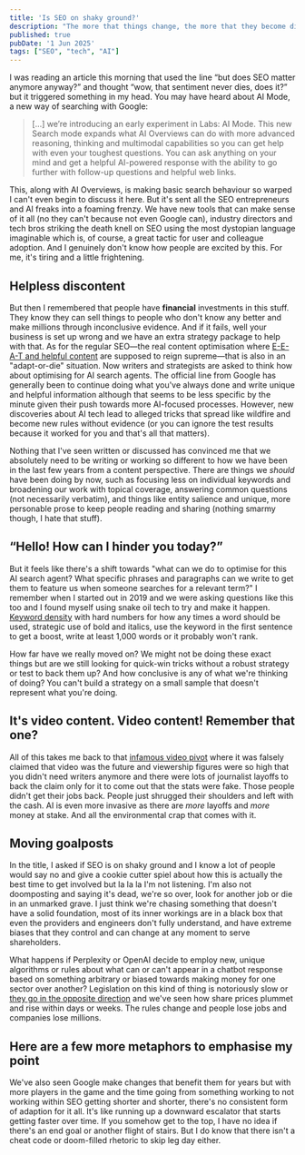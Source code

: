 ```yaml
---
title: 'Is SEO on shaky ground?'
description: "The more that things change, the more that they become disruptive (not a compliment)."
published: true
pubDate: '1 Jun 2025'
tags: ["SEO", "tech", "AI"]
---
```


I was reading an article this morning that used the line “but does SEO matter anymore anyway?” and thought “wow, that sentiment never dies, does it?” but it triggered something in my head. You may have heard about AI Mode, a new way of searching with Google:

> [...] we’re introducing an early experiment in Labs: AI Mode. This new Search mode expands what AI Overviews can do with more advanced reasoning, thinking and multimodal capabilities so you can get help with even your toughest questions. You can ask anything on your mind and get a helpful AI-powered response with the ability to go further with follow-up questions and helpful web links.

This, along with AI Overviews, is making basic search behaviour so warped I can't even begin to discuss it here. But it's sent all the SEO entrepreneurs and AI freaks into a foaming frenzy. We have new tools that can make sense of it all (no they can't because not even Google can), industry directors and tech bros striking the death knell on SEO using the most dystopian language imaginable which is, of course, a great tactic for user and colleague adoption. And I genuinely don't know how people are excited by this. For me, it's tiring and a little frightening.

## Helpless discontent

But then I remembered that people have **financial** investments in this stuff. They know they can sell things to people who don't know any better and make millions through inconclusive evidence. And if it fails, well your business is set up wrong and we have an extra strategy package to help with that. As for the regular SEO—the real content optimisation where [E-E-A-T and helpful content](https://developers.google.com/search/docs/fundamentals/creating-helpful-content) are supposed to reign supreme—that is also in an "adapt-or-die" situation. Now writers and strategists are asked to think how about optimising for AI search agents. The official line from Google has generally been to continue doing what you've always done and write unique and helpful information although that seems to be less specific by the minute given their push towards more AI-focused processes. However, new discoveries about AI tech lead to alleged tricks that spread like wildfire and become new rules without evidence (or you can ignore the test results because it worked for you and that's all that matters).

Nothing that I've seen written or discussed has convinced me that we absolutely need to be writing or working so different to how we have been in the last few years from a content perspective. There are things we _should_ have been doing by now, such as focusing less on individual keywords and broadening our work with topical coverage, answering common questions (not necessarily verbatim), and things like entity salience and unique, more personable prose to keep people reading and sharing (nothing smarmy though, I hate that stuff).

## “Hello! How can I hinder you today?”

But it feels like there's a shift towards "what can we do to optimise for this AI search agent? What specific phrases and paragraphs can we write to get them to feature us when someone searches for a relevant term?" I remember when I started out in 2019 and we were asking questions like this too and I found myself using snake oil tech to try and make it happen. [Keyword density](https://en.wikipedia.org/wiki/Keyword_density) with hard numbers for how any times a word should be used, strategic use of bold and italics, use the keyword in the first sentence to get a boost, write at least 1,000 words or it probably won't rank.

How far have we really moved on? We might not be doing these exact things but are we still looking for quick-win tricks without a robust strategy or test to back them up? And how conclusive is any of what we're thinking of doing? You can't build a strategy on a small sample that doesn't represent what you're doing.

## It's video content. Video content! Remember that one?

All of this takes me back to that [infamous video pivot](https://www.bbc.co.uk/news/technology-45901287) where it was falsely claimed that video was the future and viewership figures were so high that you didn't need writers anymore and there were lots of journalist layoffs to back the claim only for it to come out that the stats were fake. Those people didn't get their jobs back. People just shrugged their shoulders and left with the cash. AI is even more invasive as there are _more_ layoffs and _more_ money at stake. And all the environmental crap that comes with it.

## Moving goalposts

In the title, I asked if SEO is on shaky ground and I know a lot of people would say no and give a cookie cutter spiel about how this is actually the best time to get involved but la la la I'm not listening. I'm also not doomposting and saying it's dead, we're so over, look for another job or die in an unmarked grave. I just think we're chasing something that doesn't have a solid foundation, most of its inner workings are in a black box that even the providers and engineers don't fully understand, and have extreme biases that they control and can change at any moment to serve shareholders.

What happens if Perplexity or OpenAI decide to employ new, unique algorithms or rules about what can or can't appear in a chatbot response based on something arbitrary or biased towards making money for one sector over another? Legislation on this kind of thing is notoriously slow or [they go in the opposite direction](https://www.dlapiper.com/en/insights/publications/ai-outlook/2025/ten-year-moratorium-on-ai) and we've seen how share prices plummet and rise within days or weeks. The rules change and people lose jobs and companies lose millions.

## Here are a few more metaphors to emphasise my point

We've also seen Google make changes that benefit them for years but with more players in the game and the time going from something working to not working within SEO getting shorter and shorter, there's no consistent form of adaption for it all. It's like running up a downward escalator that starts getting faster over time. If you somehow get to the top, I have no idea if there's an end goal or another flight of stairs. But I do know that there isn't a cheat code or doom-filled rhetoric to skip leg day either.